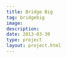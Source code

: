 ```yaml
---
title: Bridge Big
tag: bridgebig
image: 
description: 
date: 2013-03-30
type: project
layout: project.html
---
```



